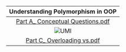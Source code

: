 |                     Understanding Polymorphism in OOP                              |
| :------------------------------------------------------------------------: |
|[Part A_ Conceptual Questions.pdf](https://github.com/user-attachments/files/20003099/Part.A_.Conceptual.Questions.pdf) |
|![UMl ](https://github.com/user-attachments/assets/d86438a4-6755-4c28-a857-aaa0ac523b84)|
|[Part C_ Overloading vs.pdf](https://github.com/user-attachments/files/20003116/Part.C_.Overloading.vs.pdf)| 

